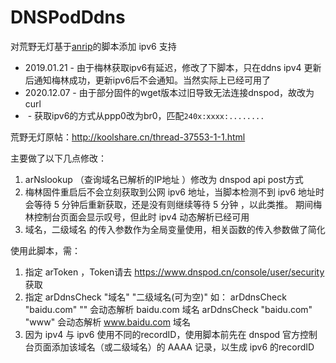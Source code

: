 # DNSPodDdns

对荒野无灯基于[anrip](https://github.com/anrip/ArDNSPod)的脚本添加 ipv6 支持
* 2019.01.21 - 由于梅林获取ipv6有延迟，修改了下脚本，只在ddns ipv4 更新后通知梅林成功，更新ipv6后不会通知。当然实际上已经可用了
* 2020.12.07 - 由于部分固件的wget版本过旧导致无法连接dnspod，故改为curl
* ​                     - 获取ipv6的方式从ppp0改为br0，匹配`240x:xxxx:........`

荒野无灯原帖：http://koolshare.cn/thread-37553-1-1.html

主要做了以下几点修改：
1. arNslookup （查询域名已解析的IP地址 ）修改为 dnspod api post方式
2. 梅林固件重启后不会立刻获取到公网 ipv6 地址，当脚本检测不到 ipv6 地址时会等待 5 分钟后重新获取，还是没有则继续等待 5 分钟 ，以此类推。 期间梅林控制台页面会显示叹号，但此时 ipv4 动态解析已经可用 
3. 域名，二级域名 的传入参数作为全局变量使用，相关函数的传入参数做了简化

使用此脚本，需：
1. 指定 arToken ，Token请去 https://www.dnspod.cn/console/user/security 获取
2. 指定 arDdnsCheck "域名" "二级域名(可为空)" 如：
arDdnsCheck "baidu.com" ""  会动态解析 baidu.com 域名
arDdnsCheck "baidu.com" "www"  会动态解析 www.baidu.com 域名
3. 因为 ipv4 与 ipv6 使用不同的recordID，使用脚本前先在 dnspod 官方控制台页面添加该域名（或二级域名）的 AAAA 记录，以生成 ipv6 的recordID
